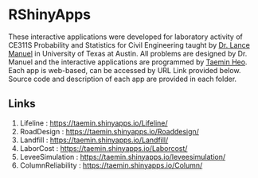 # RShinyApps
 
These interactive applications were developed for laboratory activity of CE311S Probability and Statistics for Civil Engineering taught by [Dr. Lance Manuel](https://www.caee.utexas.edu/prof/manuel/) in University of Texas at Austin. All problems are designed by Dr. Manuel and the interactive applications are programmed by [Taemin Heo](www.linkedin.com/in/taeminheo). Each app is web-based, can be accessed by URL Link provided below. Source code and description of each app are provided in each folder.  

## Links
1. Lifeline          : https://taemin.shinyapps.io/Lifeline/
2. RoadDesign        : https://taemin.shinyapps.io/Roaddesign/
3. Landfill          : https://taemin.shinyapps.io/Landfill/
4. LaborCost         : https://taemin.shinyapps.io/Laborcost/
5. LeveeSimulation   : https://taemin.shinyapps.io/leveesimulation/
6. ColumnReliability : https://taemin.shinyapps.io/Column/
